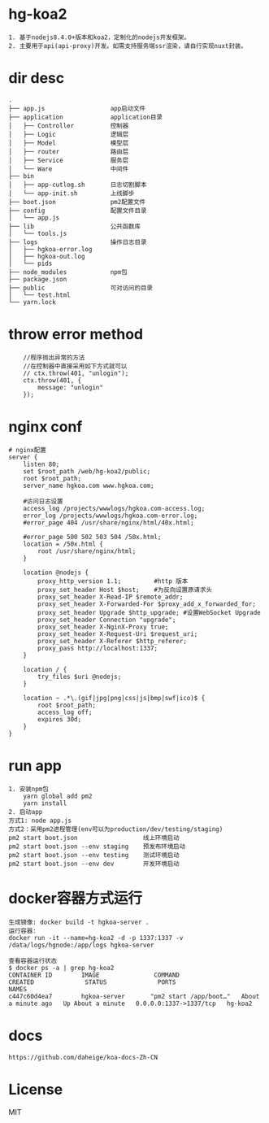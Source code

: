 # hg-koa2
    1. 基于nodejs8.4.0+版本和koa2，定制化的nodejs开发框架。
    2. 主要用于api(api-proxy)开发。如需支持服务端ssr渲染，请自行实现nuxt封装。
# dir desc
    .
    ├── app.js                  app启动文件
    ├── application             application目录
    │   ├── Controller          控制器
    │   ├── Logic               逻辑层
    │   ├── Model               模型层
    │   ├── router              路由层
    │   ├── Service             服务层
    │   └── Ware                中间件
    ├── bin
    │   ├── app-cutlog.sh       日志切割脚本
    │   └── app-init.sh         上线脚步
    ├── boot.json               pm2配置文件
    ├── config                  配置文件目录
    │   └── app.js
    ├── lib                     公共函数库
    │   └── tools.js
    ├── logs                    操作日志目录
    │   ├── hgkoa-error.log
    │   ├── hgkoa-out.log
    │   └── pids
    ├── node_modules            npm包
    ├── package.json
    ├── public                  可对访问的目录
    │   └── test.html
    └── yarn.lock
# throw error method
        //程序抛出异常的方法
        //在控制器中直接采用如下方式就可以
        // ctx.throw(401, "unlogin");
        ctx.throw(401, {
            message: "unlogin"
        });
# nginx conf
    # nginx配置
    server {
        listen 80;
        set $root_path /web/hg-koa2/public;
        root $root_path;
        server_name hgkoa.com www.hgkoa.com;

        #访问日志设置
        access_log /projects/wwwlogs/hgkoa.com-access.log;
        error_log /projects/wwwlogs/hgkoa.com-error.log;
        #error_page 404 /usr/share/nginx/html/40x.html;

        #error_page 500 502 503 504 /50x.html;
        location = /50x.html {
            root /usr/share/nginx/html;
        }

        location @nodejs {
            proxy_http_version 1.1;         #http 版本
            proxy_set_header Host $host;    #为反向设置原请求头
            proxy_set_header X-Read-IP $remote_addr;
            proxy_set_header X-Forwarded-For $proxy_add_x_forwarded_for;
            proxy_set_header Upgrade $http_upgrade; #设置WebSocket Upgrade
            proxy_set_header Connection "upgrade";
            proxy_set_header X-NginX-Proxy true;
            proxy_set_header X-Request-Uri $request_uri;
            proxy_set_header X-Referer $http_referer;
            proxy_pass http://localhost:1337;
        }

        location / {
            try_files $uri @nodejs;
        }

        location ~ .*\.(gif|jpg|png|css|js|bmp|swf|ico)$ {
            root $root_path;
            access_log off;
            expires 30d;
        }
    }
# run app
    1. 安装npm包
        yarn global add pm2
        yarn install
    2. 启动app
    方式1: node app.js
    方式2：采用pm2进程管理(env可以为production/dev/testing/staging)
    pm2 start boot.json　　　             线上环境启动
    pm2 start boot.json --env staging    预发布环境启动
    pm2 start boot.json --env testing    测试环境启动
    pm2 start boot.json --env dev        开发环境启动
# docker容器方式运行
    生成镜像: docker build -t hgkoa-server .
    运行容器: 
    docker run -it --name=hg-koa2 -d -p 1337:1337 -v /data/logs/hgnode:/app/logs hgkoa-server

    查看容器运行状态
    $ docker ps -a | grep hg-koa2
    CONTAINER ID        IMAGE               COMMAND                  CREATED              STATUS              PORTS                    NAMES
    c447c60d4ea7        hgkoa-server       "pm2 start /app/boot…"   About a minute ago   Up About a minute   0.0.0.0:1337->1337/tcp   hg-koa2

# docs
    https://github.com/daheige/koa-docs-Zh-CN
# License
  MIT
